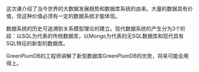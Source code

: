 这次课介绍了当今世界的大数据发展趋势和数据库系统的由来。大量的数据具有价值，但这种价值必须有一定的数据系统才能体现。

数据系统的历史可追溯到关系模型理论的建立。现代数据系统的产生分为3个阶段：以SQL为代表的传统数据库，以Mongo为代表的无SQL数据库和现代具有SQL特征的新型的数据库。

GreenPlumDB的工程师讲解了新型数据库GreenPlumDB的优势，将来可能会用得上。